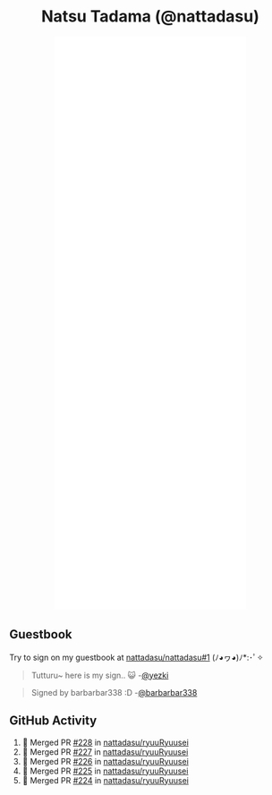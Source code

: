 <div align="center">

# Natsu Tadama (@nattadasu)

![Github Metrics](github-metrics.svg)
</div>

## Guestbook

Try to sign on my guestbook at [nattadasu/nattadasu#1](https://github.com/nattadasu/nattadasu/issues/1) (ﾉ◕ヮ◕)ﾉ\*:･ﾟ✧

<!--START:guestbook-->
> Tutturu~  here is my sign.. :smiley_cat: 
> -[@yezki](https://github.com/yezki)

> Signed by barbarbar338 :D
> -[@barbarbar338](https://github.com/barbarbar338)
<!--END:guestbook-->

## GitHub Activity
<!--START_SECTION:activity-->
1. 🎉 Merged PR [#228](https://github.com/nattadasu/ryuuRyuusei/pull/228) in [nattadasu/ryuuRyuusei](https://github.com/nattadasu/ryuuRyuusei)
2. 🎉 Merged PR [#227](https://github.com/nattadasu/ryuuRyuusei/pull/227) in [nattadasu/ryuuRyuusei](https://github.com/nattadasu/ryuuRyuusei)
3. 🎉 Merged PR [#226](https://github.com/nattadasu/ryuuRyuusei/pull/226) in [nattadasu/ryuuRyuusei](https://github.com/nattadasu/ryuuRyuusei)
4. 🎉 Merged PR [#225](https://github.com/nattadasu/ryuuRyuusei/pull/225) in [nattadasu/ryuuRyuusei](https://github.com/nattadasu/ryuuRyuusei)
5. 🎉 Merged PR [#224](https://github.com/nattadasu/ryuuRyuusei/pull/224) in [nattadasu/ryuuRyuusei](https://github.com/nattadasu/ryuuRyuusei)
<!--END_SECTION:activity-->
